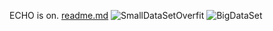 ECHO is on.
[readme.md](https://github.com/user-attachments/files/19699189/readme.md)
![SmallDataSetOverfit](https://github.com/user-attachments/assets/890274b3-241a-42c9-abeb-8417a0686aa1)
![BigDataSet](https://github.com/user-attachments/assets/7d6beda9-1a00-4272-a5db-517f48cb1b06)
